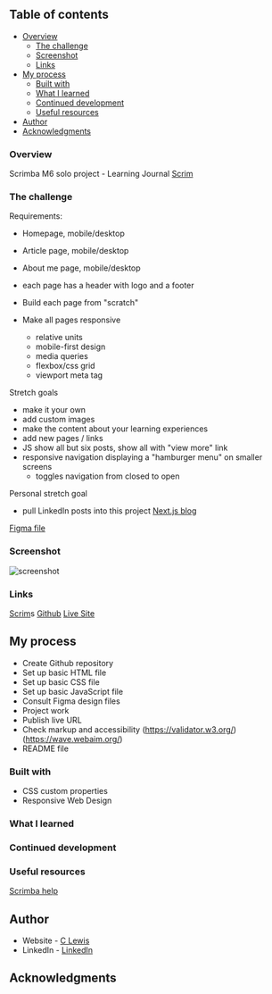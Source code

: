 
 ## Table of contents

- [Overview](#overview)
  - [The challenge](#the-challenge)
  - [Screenshot](#screenshot)
  - [Links](#links)
- [My process](#my-process)
  - [Built with](#built-with)
  - [What I learned](#what-i-learned)
  - [Continued development](#continued-development)
  - [Useful resources](#useful-resources)
- [Author](#author)
- [Acknowledgments](#acknowledgments)


### Overview

Scrimba M6 solo project - Learning Journal
[Scrim](https://scrimba.com/learn/frontend/solo-project-learning-journal-cNP6Gwc6)

### The challenge

Requirements:
- Homepage, mobile/desktop
- Article page, mobile/desktop
- About me page, mobile/desktop
- each page has a header with logo and a footer

- Build each page from "scratch"
- Make all pages responsive
  - relative units
  - mobile-first design
  - media queries
  - flexbox/css grid
  - viewport meta tag

Stretch goals
- make it your own
- add custom images
- make the content about your learning experiences
- add new pages / links
- JS show all but six posts, show all with "view more" link
- responsive navigation displaying a "hamburger menu" on smaller screens
  - toggles navigation from closed to open

Personal stretch goal
- pull LinkedIn posts into this project
[Next.js blog](https://strapi.io/starters/strapi-starter-next-js-blog)  

[Figma file](https://www.figma.com/file/Ny8pJOEotrbZQ8i4u80iAS/Learning-Journal%2FBlog-(Copy)?node-id=0-1&t=5XaG2eBKgyfwxCyo-0)

### Screenshot

![screenshot](#)

### Links

[Scrim](https://scrimba.com/scrim/co7274bc782bb9c0e125aa76b)s
[Github](https://github.com/casserole27/learning-jounral)
[Live Site](#)

## My process

- Create Github repository
- Set up basic HTML file 
- Set up basic CSS file
- Set up basic JavaScript file
- Consult Figma design files
- Project work
- Publish live URL
- Check markup and accessibility
(https://validator.w3.org/)
(https://wave.webaim.org/)
- README file

### Built with

- CSS custom properties
- Responsive Web Design

### What I learned

### Continued development


### Useful resources

[Scrimba help](https://different-marmoset-f7b.notion.site/Learning-Journal-cbe9e2728d6149e0b3efbb1f139be122)


## Author

- Website - [C Lewis](https://www.clewisdev.com)
- LinkedIn - [LinkedIn](https://www.linkedin.com/in/clewisdev/)


## Acknowledgments





